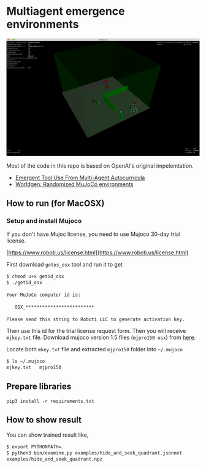 # Multiagent emergence environments

![result](./docs/result0.png)

Most of the code in this repo is based on OpenAI's original impelemtation.

* [Emergent Tool Use From Multi-Agent Autocurricula](https://github.com/openai/multi-agent-emergence-environments)
* [Worldgen: Randomized MuJoCo environments](https://github.com/openai/mujoco-worldgen)


## How to run (for MacOSX)

### Setup and install Mujoco

If you don't have Mujoc license, you need to use Mujoco 30-day trial license.

[https://www.roboti.us/license.html](https://www.roboti.us/license.html)

First download `getos_osx` tool and run it to get

```
$ chmod u+x getid_osx
$ ./getid_osx

Your MuJoCo computer id is:

   OSX_*************************

Please send this string to Roboti LLC to generate activation key.
```

Then use this id for the trial license request form. Then you will receive `mjkey.txt` file.
Download mujoco version 1.5 files (`mjpro150 osx`) from [here](https://www.roboti.us/index.html).

Locate both `mkey.txt` file and extracted `mjpro150` folder into `~/.mujoco`

```
$ ls ~/.mujoco
mjkey.txt	mjpro150
```

## Prepare libraries

```
pip3 install -r requirements.txt
```

## How to show result

You can show trained result like,

```
$ export PYTHONPATH=.
$ python3 bin/examine.py examples/hide_and_seek_quadrant.jsonnet examples/hide_and_seek_quadrant.npz
```
